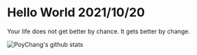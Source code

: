 # Hello World 2021/10/20

Your life does not get better by chance. It gets better by change.

![PoyChang's github stats](https://github-readme-stats.vercel.app/api?username=poychang&show_icons=true&theme=dracula)
